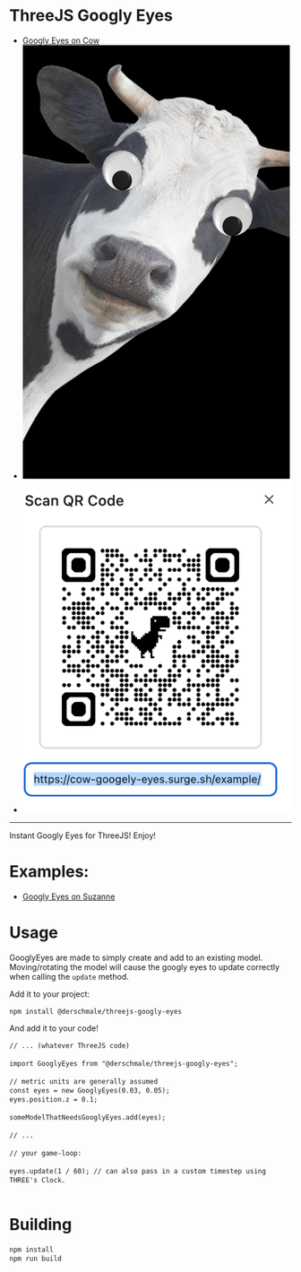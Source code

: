 # ThreeJS Googly Eyes

- [Googly Eyes on Cow](https://cow-googely-eyes.surge.sh/example/)
- ![HowCowLooksWIthGoogelyEyes.png](HowCowLooksWIthGoogelyEyes.png)
- ![Example Image](Example.png)

-----




Instant Googly Eyes for ThreeJS! Enjoy!

# Examples:

- [Googly Eyes on Suzanne](https://derschmale.github.io/threejs-googly-eyes/example/index.html)

# Usage

GooglyEyes are made to simply create and add to an existing model. Moving/rotating the model will cause the googly eyes
to update correctly when calling the `update` method.

Add it to your project:
```
npm install @derschmale/threejs-googly-eyes
```

And add it to your code!

```
// ... (whatever ThreeJS code)

import GooglyEyes from "@derschmale/threejs-googly-eyes";

// metric units are generally assumed
const eyes = new GooglyEyes(0.03, 0.05);
eyes.position.z = 0.1;

someModelThatNeedsGooglyEyes.add(eyes);

// ...

// your game-loop:

eyes.update(1 / 60); // can also pass in a custom timestep using THREE's Clock.


```

# Building

```
npm install
npm run build
```
